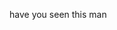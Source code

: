 have you seen this man

<!---
izeriox/izeriox is a ✨ special ✨ repository because its `README.md` (this file) appears on your GitHub profile.
You can click the Preview link to take a look at your changes.
--->

